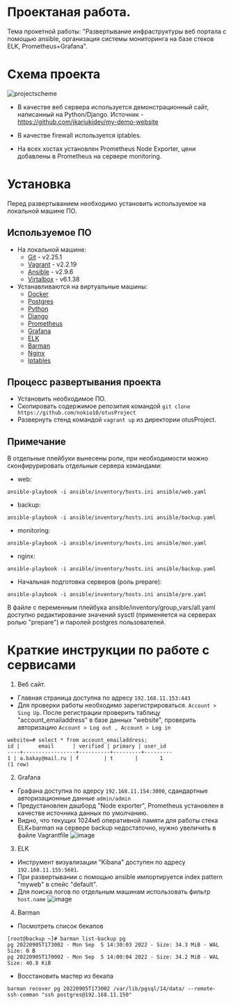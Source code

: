 # Проектаная работа. 

Тема прокетной работы: "Развертывание инфраструктуры веб портала с помощью ansible, организация системы мониторинга на базе стеков ELK, Prometheus+Grafana".

# Схема проекта 

![projectscheme](https://user-images.githubusercontent.com/98832702/188460220-9289b77b-831d-44f1-8f03-da3575b5a7dc.jpg)

- В качестве веб сервера используется демонстрационный сайт, написанный на Python/Django. Источник - https://github.com/jkariukidev/my-demo-website

- В качестве firewall используется iptables. 

- На всех хостах установлен Prometheus Node Exporter, цени добавлены в Prometheus на сервере monitoring. 

# Установка

Перед развертыванием необходимо установить используемое на локальной машине ПО.

## Используемое ПО

- На локальной машине:
  - [Git](https://git-scm.com/book/en/v2/Getting-Started-Installing-Git) - v2.25.1
  - [Vagrant](https://www.vagrantup.com/downloads) - v2.2.19
  - [Ansible](https://docs.ansible.com/ansible/latest/installation_guide/index.html) - v2.9.6 
  - [Virtalbox](https://www.virtualbox.org/wiki/Downloads) - v6.1.38
- Устанавливаются на виртуальные машины:
  - [Docker](https://docs.docker.com/get-docker/) 
  - [Postgres](https://www.postgresql.org/download/linux/redhat/)
  - [Python](https://www.python.org/downloads/release/python-3810/)
  - [Django](https://docs.djangoproject.com/en/4.0/topics/install/) 
  - [Prometheus](https://prometheus.io/download/)
  - [Grafana](https://grafana.com/grafana/download)
  - [ELK](https://www.elastic.co/downloads/)
  - [Barman](https://pgbarman.org/downloads/)
  - [Nginx](https://nginx.org/ru/download.html)
  - [Iptables](https://www.netfilter.org/projects/iptables/downloads.html)
 
 ## Процесс развертывания проекта
 - Установить необходимое ПО.
 - Скопировать содержимое репозития командой ```git clone https://github.com/nokio10/otusProject```
 - Развернуть стенд командой ```vagrant up``` из директории otusProject.

 ## Примечание
  В отдельные плейбуки вынесены роли, при необходимости можно сконфирурировать отдельные сервера командами:

  - web:
  ```
  ansible-playbook -i ansible/inventory/hosts.ini ansible/web.yaml
  ```
  - backup:
  ```
  ansible-playbook -i ansible/inventory/hosts.ini ansible/backup.yaml
  ```
  - monitoring:
  ```
  ansible-playbook -i ansible/inventory/hosts.ini ansible/mon.yaml
  ```
  - nginx:
  ```
  ansible-playbook -i ansible/inventory/hosts.ini ansible/backup.yaml
  ```
  - Начальная подготовка серверов (роль prepare):
  ```
  ansible-playbook -i ansible/inventory/hosts.ini ansible/pre.yaml
  ```
  
  
  В файле с переменным плейбука ansible/inventory/group_vars/all.yaml доступно редактирование значений sysctl (применяется на серверах ролью "prepare") и паролей postgres пользователей. 
  
  # Краткие инструкции по работе с сервисами
  
  1. Веб сайт.
  
  - Главная страница доступна по адресу ```192.168.11.153:443```
  - Для проверки работы необходимо зарегистрироваться. ```Account > Sing Up```. После регистрации проверить таблицу "account_emailaddress" в базе данных "website", проверить авторизацию ```Account > Log out , Account > Log in```
  ```
  website=# select * from account_emailaddress;
 id |      email      | verified | primary | user_id
----+-----------------+----------+---------+---------
  1 | a.bakay@mail.ru | f        | t       |       1
(1 row)
  ```
  2. Grafana
  - Графана доступна по адерсу ```192.168.11.154:3000```, сдандартные авторизационные данные ```admin/admin```
  - Предустановлен дашборд "Node exporter", Prometheus установлен в качестве источника данных по умолчанию. 
  - Видно, что текущих 1024мб оперативной памяти для работы стека ELK+barman на сервере backup недостаточно, нужно увеличить в файле Vagrantfile
  ![image](https://user-images.githubusercontent.com/98832702/188472124-74df3f85-eea5-4a98-835d-ffbec6b289d3.png)
  
  3. ELK
  - Инструмент визуализации "Kibana" доступен по адресу ```192.168.11.155:5601```.
  - При развертывании с помощью ansible импортируется index pattern "myweb" в спейс "default". 
  - Для поиска логов по отдельным машинам использовать фильтр ```host.name```
  ![image](https://user-images.githubusercontent.com/98832702/188472974-ff8befbf-8117-4ed2-b9fd-9feedeaa36fe.png)

  4. Barman
  - Посмотреть список бекапов
  ```
  [root@backup ~]# barman list-backup pg
  pg 20220905T173002 - Mon Sep  5 14:30:03 2022 - Size: 34.3 MiB - WAL Size: 0 B
  pg 20220905T170002 - Mon Sep  5 14:00:04 2022 - Size: 34.2 MiB - WAL Size: 40.8 KiB
  ```
  - Восстановить мастер из бекапа
  ```
  barman recover pg 20220905T173002 /var/lib/pgsql/14/data/ --remote-ssh-comman "ssh postgres@192.168.11.150"
  ```
  
